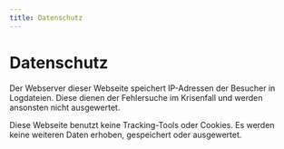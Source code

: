 ```yaml
---
title: Datenschutz
---
```


# Datenschutz

Der Webserver dieser Webseite speichert IP-Adressen der Besucher in Logdateien. Diese dienen der Fehlersuche im
Krisenfall und werden ansonsten nicht ausgewertet.

Diese Webseite benutzt keine Tracking-Tools oder Cookies. Es werden keine weiteren Daten erhoben, gespeichert oder
ausgewertet.

